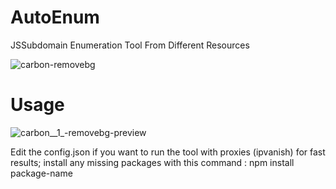 # AutoEnum
JSSubdomain Enumeration Tool From Different Resources 

![carbon-removebg](https://github.com/Crypt10tn/AutoEnum/assets/122057479/b93ef250-4496-4d7d-b6e8-3bfebf11e68b)


# Usage

![carbon__1_-removebg-preview](https://github.com/Crypt10tn/AutoEnum/assets/122057479/111e6712-dd57-4e42-8e43-1ed57c2fc609)

Edit the config.json if you want to run the tool with proxies (ipvanish) for fast results; 
install any missing packages with this command : 
npm install package-name
